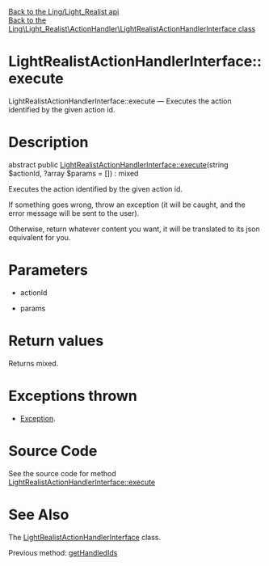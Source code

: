 [Back to the Ling/Light_Realist api](https://github.com/lingtalfi/Light_Realist/blob/master/doc/api/Ling/Light_Realist.md)<br>
[Back to the Ling\Light_Realist\ActionHandler\LightRealistActionHandlerInterface class](https://github.com/lingtalfi/Light_Realist/blob/master/doc/api/Ling/Light_Realist/ActionHandler/LightRealistActionHandlerInterface.md)


LightRealistActionHandlerInterface::execute
================



LightRealistActionHandlerInterface::execute — Executes the action identified by the given action id.




Description
================


abstract public [LightRealistActionHandlerInterface::execute](https://github.com/lingtalfi/Light_Realist/blob/master/doc/api/Ling/Light_Realist/ActionHandler/LightRealistActionHandlerInterface/execute.md)(string $actionId, ?array $params = []) : mixed




Executes the action identified by the given action id.

If something goes wrong, throw an exception (it will be caught, and the error message will be sent
to the user).

Otherwise, return whatever content you want, it will be translated to its json equivalent for you.




Parameters
================


- actionId

    

- params

    


Return values
================

Returns mixed.


Exceptions thrown
================

- [Exception](http://php.net/manual/en/class.exception.php).&nbsp;







Source Code
===========
See the source code for method [LightRealistActionHandlerInterface::execute](https://github.com/lingtalfi/Light_Realist/blob/master/ActionHandler/LightRealistActionHandlerInterface.php#L38-L38)


See Also
================

The [LightRealistActionHandlerInterface](https://github.com/lingtalfi/Light_Realist/blob/master/doc/api/Ling/Light_Realist/ActionHandler/LightRealistActionHandlerInterface.md) class.

Previous method: [getHandledIds](https://github.com/lingtalfi/Light_Realist/blob/master/doc/api/Ling/Light_Realist/ActionHandler/LightRealistActionHandlerInterface/getHandledIds.md)<br>

